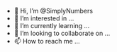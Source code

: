 - 👋 Hi, I’m @SimplyNumbers
- 👀 I’m interested in ...
- 🌱 I’m currently learning ...
- 💞️ I’m looking to collaborate on ...
- 📫 How to reach me ...

<!---
SimplyNumbers/SimplyNumbers is a ✨ special ✨ repository because its `README.md` (this file) appears on your GitHub profile.
You can click the Preview link to take a look at your changes.
--->
